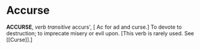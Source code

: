 # Accurse

**ACCURSE**, _verb transitive_ accurs', \[ Ac for ad and curse.\] To devote to destruction; to imprecate misery or evil upon. \[This verb is rarely used. See [[Curse]].\]